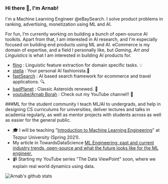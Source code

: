 ### Hi there 👋, I'm Arnab!

I'm a Machine Learning Engineer @eBaySearch. I solve product problems in ranking, advertising, monetization using ML and AI.   

For fun, I’m currently working on building a bunch of open-source AI toolkits. Apart from that, I am interested in AI research, and I'm especially focused on building end products using ML and AI. eCommerce is my domain of expertise, and a field I personally like, but *Gaming, Art and Linguistics* is what I am interested in building AI products for. 
- [fling](https://github.com/fastboardAI/fling) : Linguistic feature extraction for domain specific tasks. 💡 
- [stella](https://github.com/fastboardAI/stella) : Your personal AI fashionista.👩 
- [fastSearch](https://github.com/fastboardAI/fastSearch) : AI based search framework for ecommerce and travel applications. 🔍
- [badPlanet](https://github.com/arnab64/badPlanetKivy) : Classic Asteroids renewed. 🚀
- [youtube/Arnab Borah](https://www.youtube.com/channel/UCXxrnwUzKOLqF-0SaqF4zfw/videos?view_as=subscriber) : Check out my YouTube channel!! 🎥

###ML for the student community
I teach ML/AI to undergrads, and help in designing CS curriculums for universities, deliver lectures and talks in academia regularly, as well as mentor projects with students across  as well as  easier for the general public. 
- 🎓 I will be teaching "[Introduction to Machine Learning Engineering](https://github.com/arnab64/introduction-to-machine-learning-engineering)" at Tezpur University (Spring 2021).
- My article in TowardsDataScience [ML Engineering: past and current industry trends, open-source and what the future looks like for the ML engineer.](https://towardsdatascience.com/ml-engineering-in-industry-past-and-current-trends-open-source-and-what-the-future-looks-like-574b3e53a3f0)
- 📹 Starting my YouTube series "The Data ViewPoint" soon, where we explain real world dynamics using data.

![Arnab's github stats](https://github-readme-stats.vercel.app/api?username=arnab64&show_icons=true&hide_border=true) 
